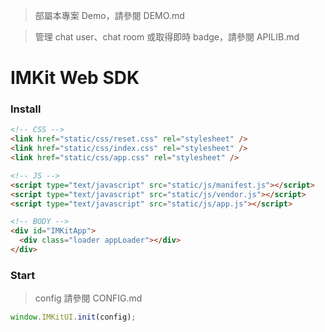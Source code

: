 > 部屬本專案 Demo，請參閱 DEMO.md

> 管理 chat user、chat room 或取得即時 badge，請參閱 APILIB.md

# IMKit Web SDK

### Install

```html
<!-- CSS -->
<link href="static/css/reset.css" rel="stylesheet" />
<link href="static/css/index.css" rel="stylesheet" />
<link href="static/css/app.css" rel="stylesheet" />

<!-- JS -->
<script type="text/javascript" src="static/js/manifest.js"></script>
<script type="text/javascript" src="static/js/vendor.js"></script>
<script type="text/javascript" src="static/js/app.js"></script>

<!-- BODY -->
<div id="IMKitApp">
  <div class="loader appLoader"></div>
</div>
```

### Start

> config 請參閱 CONFIG.md

```javascript
window.IMKitUI.init(config);
```
